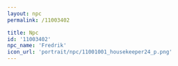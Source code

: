 ```yaml
---
layout: npc
permalink: /11003402

title: Npc
id: '11003402'
npc_name: 'Fredrik'
icon_url: 'portrait/npc/11001001_housekeeper24_p.png'
---
```

